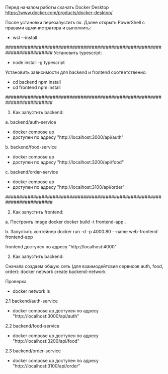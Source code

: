 Перед началом работы скачать Docker Desktop 
https://www.docker.com/products/docker-desktop/

После установки перезапустить пк. 
Далее открыть PowerShell с правами администратора и выполнить: 
  - wsl --install

#########################################################################
Установить typescript:
  - node install -g typescript

Установить зависимости для backend и frontend соответственно:
  - cd backend npm install
  - cd frontend npm install

#########################################################################
1. Как запустить backend:

a. backend/auth-service
- docker compose up
- доступен по адресу "http://localhost:3000/api/auth"

b. backend/food-service
- docker compose up
- доступен по адресу "http://localhost:3200/api/food"

c. backend/order-service
- docker compose up
- доступен по адресу "http://localhost:3100/api/order"

#########################################################################

2. Как запустить frontend:

a. Построить image docker
docker build -t frontend-app .

b. Запустить контейнер
docker run -d -p 4000:80 --name web-frontend frontend-app

frontend доступен по адресу "http://localhost:4000"

2. Как запустить backend:

Сначала создаем общую сеть (для взаимодейтсвия сервисов auth, food, order):
docker network create backend-network

Проверка
- docker network ls

2.1 backend/auth-service
- docker compose up
доступен по адресу "http://localhost:3000/api/auth"

2.2 backend/food-service
- docker compose up
доступен по адресу "http://localhost:3200/api/food"

2.3 backend/order-service
- docker compose up
доступен по адресу "http://localhost:3100/api/order"
